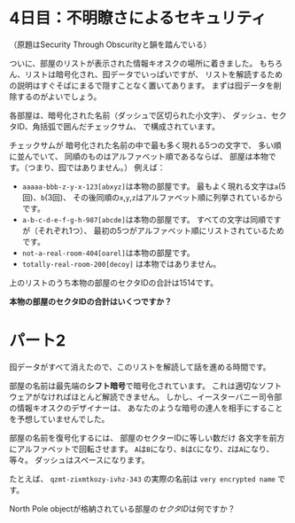 # 4日目：不明瞭さによるセキュリティ

（原題はSecurity Through Obscurityと韻を踏んでいる）

ついに、部屋のリストが表示された情報キオスクの場所に着きました。
もちろん、リストは暗号化され、囮データでいっぱいですが、
リストを解読するための説明はすぐそばにまるで隠すことなく置いてあります。
まずは囮データを削除するのがよいでしょう。

各部屋は、暗号化された名前（ダッシュで区切られた小文字）、
ダッシュ、セクタID、角括弧で囲んだチェックサム、
で構成されています。

チェックサムが
暗号化された名前の中で最も多く現れる5つの文字で、
多い順に並んでいて、
同順のものはアルファベット順であるならば、
部屋は本物です。（つまり、囮ではありません。）
例えば：

- `aaaaa-bbb-z-y-x-123[abxyz]`は本物の部屋です。
最もよく現れる文字は`a`(5回)、`b`(3回)、
その後同順の`x`,`y`,`z`はアルファベット順に列挙されているからです。
- `a-b-c-d-e-f-g-h-987[abcde]`は本物の部屋です。
すべての文字は同順ですが（それぞれ1つ）、
最初の5つがアルファベット順にリストされているためです。
- `not-a-real-room-404[oarel]`は本物の部屋です。
- `totally-real-room-200[decoy]` は本物ではありません。

上のリストのうち本物の部屋のセクタIDの合計は1514です。

**本物の部屋のセクタIDの合計はいくつですか？**

# パート2

囮データがすべて消えたので、このリストを解読して話を進める時間です。

部屋の名前は最先端の**シフト暗号**で暗号化されています。
これは適切なソフトウェアがなければほとんど解読できません。
しかし、イースターバニー司令部の情報キオスクのデザイナーは、
あなたのような暗号の達人を相手にすることを予想していませんでした。

部屋の名前を復号化するには、
部屋のセクターIDに等しい数だけ
各文字を前方にアルファベットで回転させます。
`A`は`B`になり、`B`は`C`になり、`Z`は`A`になり、等々。
ダッシュはスペースになります。

たとえば、
`qzmt-zixmtkozy-ivhz-343`
の実際の名前は
`very encrypted name`
です。

North Pole objectが格納されている部屋の*セクタID*は何ですか？
